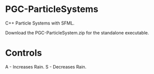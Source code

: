 # PGC-ParticleSystems
C++ Particle Systems with SFML.

Download the PGC-ParticleSystem.zip for the standalone executable.

# Controls
A - Increases Rain.	
S - Decreases Rain.
